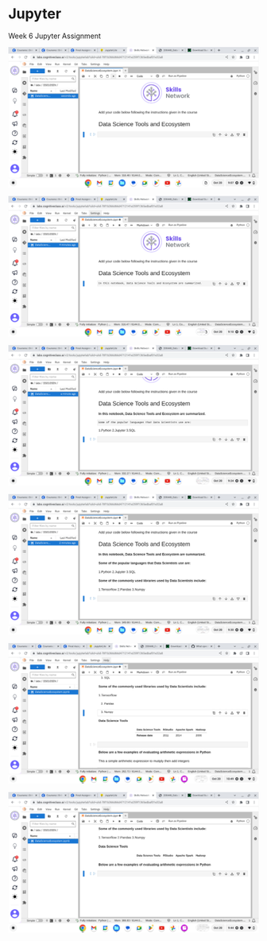 # Jupyter
Week 6 Jupyter Assignment 

![](2-title.png)

![](3-title.jpg)

![](4-dslanguages.png)

![](5-dslibraries.png)

![](6-dstools.jpg)

![](7-introarithmetic.jpg)
